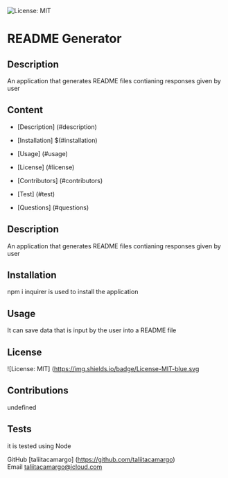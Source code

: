 
  ![License: MIT](https://img.shields.io/badge/License-MIT-blue.svg)

  # README Generator


  ## Description 
  An application that generates README files contianing responses given by user


  ## Content
  - [Description] (#description)
  
  - [Installation] $(#installation)
 
  - [Usage] (#usage)
  
  - [License] (#license)
 
  - [Contributors] (#contributors)

  - [Test] (#test)

  - [Questions] (#questions)


  ## Description 
  An application that generates README files contianing responses given by user

  ## Installation
  npm i inquirer is used to install the application
  
  ## Usage 
  It can save data that is input by the user into a README file

  ## License
  ![License: MIT] (https://img.shields.io/badge/License-MIT-blue.svg

  ## Contributions
  undefined

  ## Tests
  it is tested using Node


  GitHub
  [taliitacamargo] (https://github.com/taliitacamargo)
  <br>
  Email
  taliitacamargo@icloud.com
  